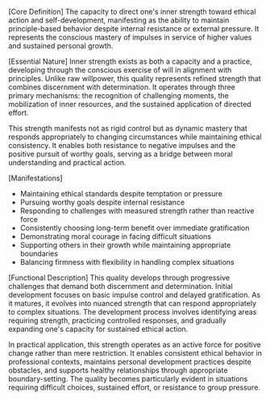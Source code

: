[Core Definition]
The capacity to direct one's inner strength toward ethical action and self-development, manifesting as the ability to maintain principle-based behavior despite internal resistance or external pressure. It represents the conscious mastery of impulses in service of higher values and sustained personal growth.

[Essential Nature]
Inner strength exists as both a capacity and a practice, developing through the conscious exercise of will in alignment with principles. Unlike raw willpower, this quality represents refined strength that combines discernment with determination. It operates through three primary mechanisms: the recognition of challenging moments, the mobilization of inner resources, and the sustained application of directed effort.

This strength manifests not as rigid control but as dynamic mastery that responds appropriately to changing circumstances while maintaining ethical consistency. It enables both resistance to negative impulses and the positive pursuit of worthy goals, serving as a bridge between moral understanding and practical action.

[Manifestations]
- Maintaining ethical standards despite temptation or pressure
- Pursuing worthy goals despite internal resistance
- Responding to challenges with measured strength rather than reactive force
- Consistently choosing long-term benefit over immediate gratification
- Demonstrating moral courage in facing difficult situations
- Supporting others in their growth while maintaining appropriate boundaries
- Balancing firmness with flexibility in handling complex situations

[Functional Description]
This quality develops through progressive challenges that demand both discernment and determination. Initial development focuses on basic impulse control and delayed gratification. As it matures, it evolves into nuanced strength that can respond appropriately to complex situations. The development process involves identifying areas requiring strength, practicing controlled responses, and gradually expanding one's capacity for sustained ethical action.

In practical application, this strength operates as an active force for positive change rather than mere restriction. It enables consistent ethical behavior in professional contexts, maintains personal development practices despite obstacles, and supports healthy relationships through appropriate boundary-setting. The quality becomes particularly evident in situations requiring difficult choices, sustained effort, or resistance to group pressure.